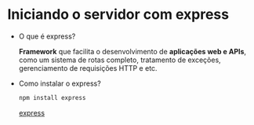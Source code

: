 # Iniciando o servidor com express

- O que é express?
    
    **Framework** que facilita o desenvolvimento de **aplicações web e APIs**, como um sistema de rotas completo, tratamento de exceções, gerenciamento de requisições HTTP e etc.
    
- Como instalar o express?
    
    ```bash
    npm install express
    ```
    
    [express](https://www.npmjs.com/package/express)